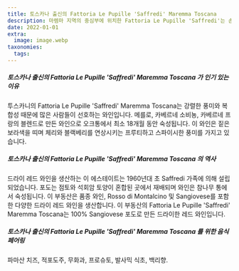 ```yaml
---
title: 토스카나 출신의 Fattoria Le Pupille 'Saffredi' Maremma Toscana
description: 마렘마 지역의 중심부에 위치한 Fattoria Le Pupille 'Saffredi'는 손님들에게 독특한 와인 제조 경험을 제공합니다.
date: 2022-01-01
extra:
  image: image.webp
taxonomies:
  tags:
---
```


##### 토스카나 출신의 Fattoria Le Pupille 'Saffredi' Maremma Toscana 가 인기 있는 이유

투스카니의 Fattoria Le Pupille 'Saffredi' Maremma Toscana는 강렬한 풍미와 복합성 때문에 많은 사람들이 선호하는 와인입니다. 메를로, 카베르네 소비뇽, 카베르네 프랑의 블렌드로 만든 와인으로 오크통에서 최소 18개월 동안 숙성됩니다. 이 와인은 짙은 보라색을 띠며 체리와 블랙베리를 연상시키는 프루티하고 스파이시한 풍미를 가지고 있습니다.

##### 토스카나 출신의 Fattoria Le Pupille 'Saffredi' Maremma Toscana 의 역사

드라이 레드 와인을 생산하는 이 에스테이트는 1960년대 초 Saffredi 가족에 의해 설립되었습니다. 포도는 점토와 석회암 토양이 혼합된 곳에서 재배되며 와인은 참나무 통에서 숙성됩니다. 이 부동산은 품종 와인, Rosso di Montalcino 및 Sangiovese를 포함한 다양한 드라이 레드 와인을 생산합니다. 이 부동산의 Fattoria Le Pupille 'Saffredi' Maremma Toscana는 100% Sangiovese 포도로 만든 드라이한 레드 와인입니다.

##### 토스카나 출신의 Fattoria Le Pupille 'Saffredi' Maremma Toscana 를 위한 음식 페어링

파마산 치즈, 적포도주, 무화과, 프로슈토, 발사믹 식초, 백리향.
